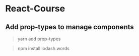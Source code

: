# React-Course




## Add prop-types to manage components
> yarn add prop-types

> npm install lodash.words
